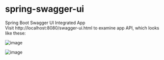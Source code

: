 # spring-swagger-ui
Spring Boot Swagger UI Integrated App </br>
Visit http://localhost:8080/swagger-ui.html to examine app API, which looks like these:

![image](https://user-images.githubusercontent.com/10642971/34755174-0b93508e-f5cb-11e7-8df7-d6c00b1f5894.png)

![image](https://user-images.githubusercontent.com/10642971/34755904-fbb797d8-f5cf-11e7-9af9-f89a4b50bac9.png)
